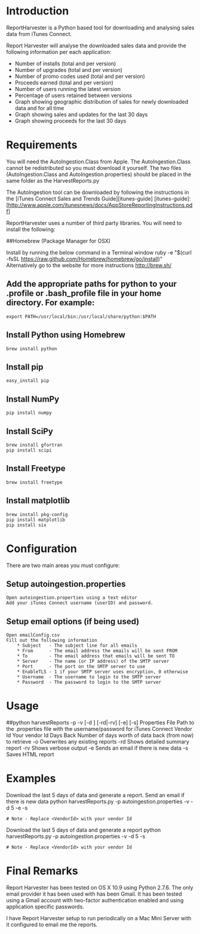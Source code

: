 Introduction
===============

ReportHarvester is a Python based tool for downloading and analysing sales data from iTunes Connect.

Report Harvester will analyse the downloaded sales data and provide the following information per each application:
 * Number of installs (total and per version)
 * Number of upgrades (total and per version)
 * Number of promo codes used (total and per version)
 * Proceeds earned (total and per version)
 * Number of users running the latest version
 * Percentage of users retained between versions
 * Graph showing geographic distribution of sales for newly downloaded data and for all time
 * Graph showing sales and updates for the last 30 days
 * Graph showing proceeds for the last 30 days

Requirements
===============

You will need the AutoIngestion.Class from Apple. The AutoIngestion.Class cannot be redistributed so you must download it yourself. The two files (AutoIngestion.Class and AutoIngestion.properties) should be placed in the same folder as the HarvestReports.py 

The AutoIngestion tool can be downloaded by following the instructions in the [iTunes Connect Sales and Trends Guide][itunes-guide]
[itunes-guide]: [http://www.apple.com/itunesnews/docs/AppStoreReportingInstructions.pdf]

ReportHarvester uses a number of third party libraries. You will need to install the following:

##Homebrew (Package Manager for OSX)

Install by running the below command in a Terminal window
    ruby -e "$(curl -fsSL https://raw.github.com/Homebrew/homebrew/go/install)"
Alternatively go to the website for more instructions
    http://brew.sh/

## Add the appropriate paths for python to your .profile or .bash_profile file in your home directory. For example:
    export PATH=/usr/local/bin:/usr/local/share/python:$PATH

## Install Python using Homebrew
    brew install python

## Install pip
    easy_install pip

## Install NumPy
    pip install numpy

## Install SciPy
    brew install gfortran
    pip install scipi

## Install Freetype
    brew install freetype

## Install matplotlib
    brew install pkg-config
    pip install matplotlib
    pip install six

Configuration
===============

There are two main areas you must configure:

## Setup autoingestion.properties
    Open autoingestion.properties using a text editor
    Add your iTunes Connect username (userID) and password.

## Setup email options (if being used)
    Open emailConfig.csv
    Fill out the following information
        * Subject   - The subject line for all emails
        * From      - The email address the emails will be sent FROM
        * To        - The email address that emails will be sent TO
        * Server    - The name (or IP address) of the SMTP server
        * Port      - The port on the SMTP server to use
        * EnableTLS - 1 if your SMTP server uses encryption, 0 otherwise
        * Username  - The username to login to the SMTP server
        * Password  - The password to login to the SMTP server

Usage
===============

##python harvestReports -p <Properties File> -v <Vendor Id> [-d <Days Back>] [-rd|-rv] [-e] [-s]
    Properties File  Path to the .properties file with the username/password for iTunes Connect
    Vendor Id        Your vendor Id
    Days Back        Number of days worth of data back (from now) to retrieve
    -o               Overwrites any existing reports
    -rd              Shows detailed summary report
    -rv              Shows verbose output
    -e               Sends an email if there is new data
    -s               Saves HTML report

Examples
===============

Download the last 5 days of data and generate a report. Send an email if there is new data
    python harvestReports.py -p autoingestion.properties -v <VendorId> -d 5 -e -s

    # Note - Replace <VendorId> with your vendor Id

Download the last 5 days of data and generate a report
    python harvestReports.py -p autoingestion.properties -v <VendorId> -d 5 -s

    # Note - Replace <VendorId> with your vendor Id

Final Remarks
===============

Report Harvester has been tested on OS X 10.9 using Python 2.7.6. The only email provider it has been used with has been Gmail. It has been tested using a Gmail account with two-factor authentication enabled and using application specific passwords.

I have Report Harvester setup to run periodically on a Mac Mini Server with it configured to email me the reports. 